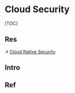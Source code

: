 # Cloud Security

[TOC]



## Res
↗ [Cloud Native Security](../../../🌁%20Cloud%20Native/🌪️%20Cloud%20Native%20Security/Cloud%20Native%20Security.md)



## Intro


## Ref


